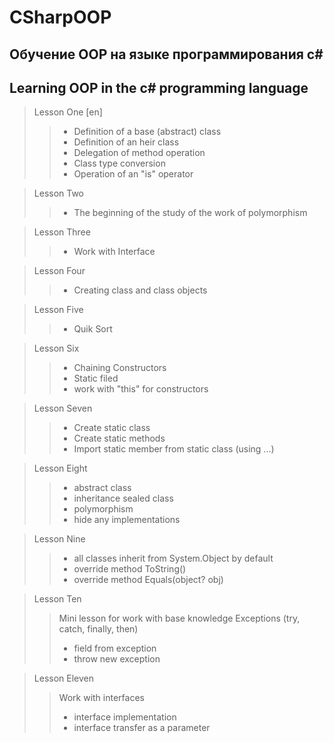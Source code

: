 # CSharpOOP

## Обучение OOP на языке программирования c#
## Learning OOP in the c# programming language

> Lesson One [en]
> > + Definition of a base (abstract) class
> > + Definition of an heir class
> > + Delegation of method operation
> > + Class type conversion
> > + Operation of an "is" operator

> Lesson Two
> > + The beginning of the study of the work of polymorphism

> Lesson Three
> > + Work with Interface

> Lesson Four
> > + Creating class and class objects

> Lesson Five
> > + Quik Sort

> Lesson Six
> > + Chaining Constructors
> > + Static filed
> > + work with "this" for constructors

> Lesson Seven
> > + Create static class
> > + Create static methods
> > + Import static member from static class (using ...)

> Lesson Eight
> > + abstract class
> > + inheritance sealed class
> > + polymorphism
> > + hide any implementations

> Lesson Nine
> > + all classes inherit from System.Object by default
> > + override method ToString()
> > + override method Equals(object? obj)

> Lesson Ten
> > Mini lesson for work with base knowledge Exceptions (try, catch, finally, then)
> > + field from exception
> > + throw new exception

> Lesson Eleven
> > Work with interfaces
> > + interface implementation
> > + interface transfer as a parameter
